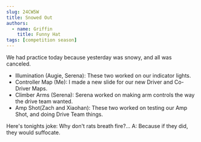 ```yaml
---
slug: 24CW5W
title: Snowed Out
authors:
  - name: Griffin
    title: Funny Hat
tags: [competition season]
---
```

We had practice today because yesterday was snowy, and all was canceled.
* Illumination (Augie, Serena): These two worked on our indicator lights.
* Controller Map (Me): I made a new slide for our new Driver and Co-Driver Maps.
* Climber Arms (Serena): Serena worked on making arm controls the way the drive team wanted.
* Amp Shot(Zach and Xiaohan): These two worked on testing our Amp Shot, and doing Drive Team things.

Here's tonights joke: Why don't rats breath fire?...
A: Because if they did, they would suffocate. 